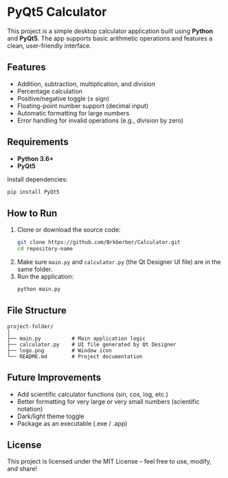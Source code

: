 # PyQt5 Calculator

This project is a simple desktop calculator application built using **Python** and **PyQt5**. The app supports basic arithmetic operations and features a clean, user-friendly interface.

## Features
- Addition, subtraction, multiplication, and division  
- Percentage calculation  
- Positive/negative toggle (± sign)  
- Floating-point number support (decimal input)  
- Automatic formatting for large numbers  
- Error handling for invalid operations (e.g., division by zero)  

## Requirements
- **Python 3.6+**  
- **PyQt5**

Install dependencies:
```bash
pip install PyQt5
```

## How to Run
1. Clone or download the source code:
   ```bash
   git clone https://github.com/Brkberber/Calculator.git
   cd repository-name
   ```
2. Make sure `main.py` and `calculator.py` (the Qt Designer UI file) are in the same folder.  
3. Run the application:
   ```bash
   python main.py
   ```

## File Structure
```
project-folder/
│
├── main.py          # Main application logic
├── calculator.py    # UI file generated by Qt Designer
├── logo.png         # Window icon
└── README.md        # Project documentation
```


## Future Improvements
- Add scientific calculator functions (sin, cos, log, etc.)  
- Better formatting for very large or very small numbers (scientific notation)  
- Dark/light theme toggle  
- Package as an executable (.exe / .app)  

## License
This project is licensed under the MIT License – feel free to use, modify, and share!
